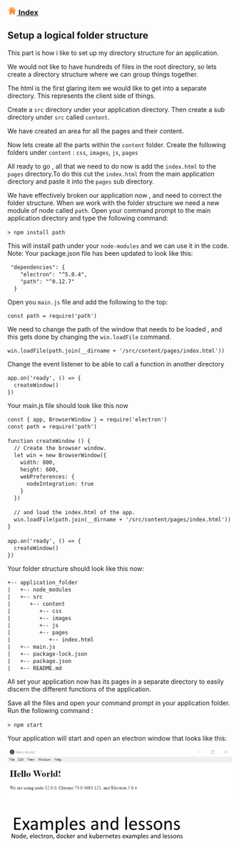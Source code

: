 ### [![Index](https://github.com/Roche-Olivier/help.windows10.nodejs.electron.basics/blob/master/_content/_images/home.png "Index") Index](https://github.com/Roche-Olivier/help.windows10.nodejs.electron.basics)

## Setup a logical folder structure

This part is how i like to set up my directory structure for an application.

We would not like to have hundreds of files in the root directory, so lets create a directory structure where we can group things together.

The html is the first glaring item we would like to get into a separate directory. This represents the client side of things.

Create a `src` directory under your application directory. Then create a sub directory under `src` called `content`.

We have created an area for all the pages and their content.

Now lets create all the parts within the `content` folder.
Create the following folders under `content`  : `css`, `images`, `js`, `pages`


All ready to go , all that we need to do now is add the `index.html` to the `pages` directory.To do this cut the `index.html` from the main application directory and paste it into the `pages` sub directory.


We have effectively broken our application now , and need to correct the folder structure.
When we work with the folder structure we need a new module of node called `path`.
Open your command prompt to the main application directory and type the following command:

`> npm install path`

This will install path under your `node-modules` and we can use it in the code.
Note:
Your package.json file has been updated to look like this:
``` 
 "dependencies": {
    "electron": "^5.0.4",
    "path": "^0.12.7"
  }
```

Open you `main.js` file and add the following to the top:
``` 
const path = require('path')
```
We need to change the path of the window that needs to be loaded , and this gets done by changing the `win.loadFile` command.
``` 
win.loadFile(path.join(__dirname + '/src/content/pages/index.html'))
```

Change the event listener to be able to call a function in another directory 
``` 
app.on('ready', () => {
  createWindow()
})
```
Your main.js file should look like this now 
``` 
const { app, BrowserWindow } = require('electron')
const path = require('path')

function createWindow () {
  // Create the browser window.
  let win = new BrowserWindow({
    width: 800,
    height: 600,
    webPreferences: {
      nodeIntegration: true
    }
  })

  // and load the index.html of the app.
  win.loadFile(path.join(__dirname + '/src/content/pages/index.html'))
}

app.on('ready', () => {
  createWindow()
})
```


Your folder structure should look like this now:
``` 
+-- application_folder
|   +-- node_modules
|   +-- src
|      +-- content
|         +-- css
|         +-- images
|         +-- js
|         +-- pages
|            +-- index.html
|   +-- main.js
|   +-- package-lock.json
|   +-- package.json
|   +-- README.md
```

All set your application now has its pages in a separate directory to easily discern the different functions of the application.

Save all the files and open your command prompt in your application folder.
Run the following command :

`> npm start `

Your application will start and open an electron window that looks like this:

![applicaiton_image](https://github.com/Roche-Olivier/Examples/blob/master/Images/ex1_electron_screen.png "Application screen")


![Examples and lessons](https://github.com/Roche-Olivier/help.windows10.nodejs.electron.basics/blob/master/_content/_images/footer.png "Examples and lessons")



